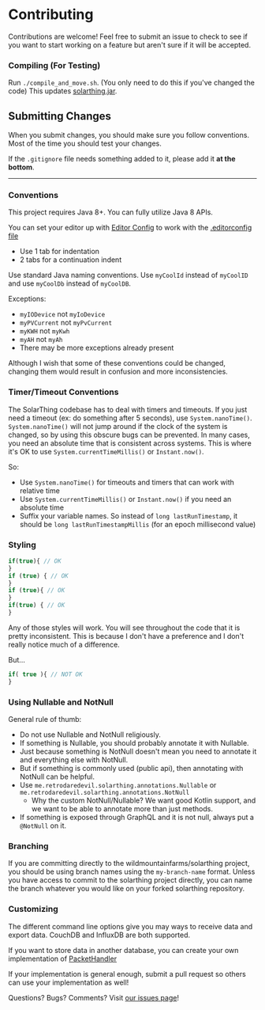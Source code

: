 # Contributing
Contributions are welcome! Feel free to submit an issue to check to see if you want to start working on a feature but aren't
sure if it will be accepted.

### Compiling (For Testing)
Run `./compile_and_move.sh`. (You only need to do this if you've changed the code) This updates [solarthing.jar](program/solarthing.jar).

## Submitting Changes
When you submit changes, you should make sure you follow conventions. Most of the time you should test your changes.

If the `.gitignore` file needs something added to it, please add it **at the bottom**.

---

### Conventions
This project requires Java 8+. You can fully utilize Java 8 APIs.

You can set your editor up with [Editor Config](https://www.editorconfig.org) to work with the [.editorconfig file](.editorconfig)
* Use 1 tab for indentation
* 2 tabs for a continuation indent

Use standard Java naming conventions. Use `myCoolId` instead of `myCoolID` and use `myCoolDb` instead of `myCoolDB`. 

Exceptions:
* `myIODevice` not `myIoDevice`
* `myPVCurrent` not `myPvCurrent`
* `myKWH` not `myKwh`
* `myAH` not `myAh`
* There may be more exceptions already present

Although I wish that some of these conventions could be changed, changing them would result in confusion and more inconsistencies.

### Timer/Timeout Conventions
The SolarThing codebase has to deal with timers and timeouts. If you just need a timeout (ex: do something after 5 seconds),
use `System.nanoTime()`. `System.nanoTime()` will not jump around if the clock of the system is changed, so by using this
obscure bugs can be prevented. In many cases, you need an absolute time that is consistent across systems. This is where it's
OK to use `System.currentTimeMillis()` or `Instant.now()`.

So:
* Use `System.nanoTime()` for timeouts and timers that can work with relative time
* Use `System.currentTimeMillis()` or `Instant.now()` if you need an absolute time
* Suffix your variable names. So instead of `long lastRunTimestamp`, it should be `long lastRunTimestampMillis` (for an epoch millisecond value)

### Styling
```javascript
if(true){ // OK
}
if (true) { // OK
}
if (true){ // OK
}
if(true) { // OK
}
```
Any of those styles will work. You will see throughout the code that it is pretty inconsistent.
This is because I don't have a preference and I don't really notice much of a difference.

But...
```javascript
if( true ){ // NOT OK
}
```

### Using Nullable and NotNull
General rule of thumb:
* Do not use Nullable and NotNull religiously.
* If something is Nullable, you should probably annotate it with Nullable.
* Just because something is NotNull doesn't mean you need to annotate it and everything else with NotNull.
* But if something is commonly used (public api), then annotating with NotNull can be helpful.
* Use `me.retrodaredevil.solarthing.annotations.Nullable` or `me.retrodaredevil.solarthing.annotations.NotNull`
  * Why the custom NotNull/Nullable? We want good Kotlin support, and we want to be able to annotate more than just methods.
* If something is exposed through GraphQL and it is not null, always put a `@NotNull` on it.

### Branching
If you are committing directly to the wildmountainfarms/solarthing project, you should be using branch names using
the `my-branch-name` format. Unless you have access to commit to the solarthing project directly, 
you can name the branch whatever you would like on your forked solarthing repository.

### Customizing
The different command line options give you may ways to receive data and export data. CouchDB and InfluxDB
are both supported.

If you want to store data in another database, you can create your own implementation of [PacketHandler](core/src/main/java/me/retrodaredevil/solarthing/packets/handling/PacketHandler.java)

If your implementation is general enough, submit a pull request so others can use your implementation as well!

Questions? Bugs? Comments? Visit [our issues page](https://github.com/wildmountainfarms/solarthing)!
